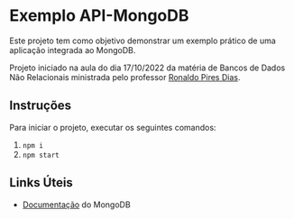# Exemplo API-MongoDB

Este projeto tem como objetivo demonstrar um exemplo prático de uma aplicação integrada ao MongoDB.

Projeto iniciado na aula do dia 17/10/2022 da matéria de Bancos de Dados Não Relacionais ministrada pelo professor [Ronaldo Pires Dias](https://www.linkedin.com/in/ronaldo-pires-dias/).

## Instruções

Para iniciar o projeto, executar os seguintes comandos:

1. `npm i`
2. `npm start` 

## Links Úteis

- [Documentação](https://www.mongodb.com/docs/) do MongoDB